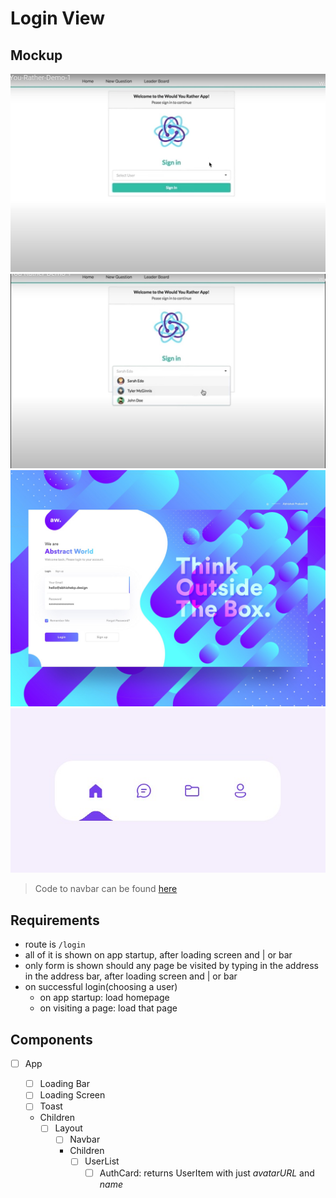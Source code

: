 # Login View

## Mockup

![Recommendation1](./mockup/login-recommendation-1.jpg)
![Recommendation2](./mockup/login-recommendation-2.jpg)
![Layout](./mockup/login-layout.jpg)
![Navbar](./mockup/navbar.jpg)

> Code to navbar can be found [here](https://codepen.io/aaroniker/pen/rNMmZvq)

## Requirements

- route is `/login`
- all of it is shown on app startup, after loading screen and | or bar
- only form is shown should any page be visited by typing in the address in the address bar, after loading screen and | or bar
- on successful login(choosing a user)
  - on app startup: load homepage
  - on visiting a page: load that page

## Components

- [ ] App

  - [ ] Loading Bar
  - [ ] Loading Screen
  - [ ] Toast
  - Children
    - [ ] Layout
      - [ ] Navbar
      - Children
        - [ ] UserList
          - [ ] AuthCard: returns UserItem with just _avatarURL_ and _name_
